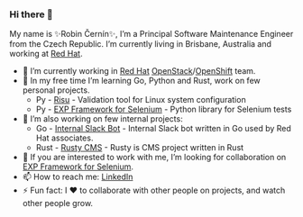### Hi there 👋

My name is ✨Robin Černín✨, I’m a Principal Software Maintenance Engineer from the Czech Republic. I’m currently living in Brisbane, Australia and working at [Red Hat](https://www.redhat.com). 

- 🔭 I’m currently working in [Red Hat](https://www.redhat.com) [OpenStack](https://www.redhat.com/en/technologies/linux-platforms/openstack-platform)/[OpenShift](https://www.redhat.com/en/technologies/cloud-computing/openshift) team.
- 🌱 In my free time I’m learning Go, Python and Rust, work on few personal projects.
    - Py - [Risu](https://github.com/risuorg/risu) - Validation tool for Linux system configuration
    - Py - [EXP Framework for Selenium](https://github.com/zerodayz/express) - Python library for Selenium tests
- 🌱 I’m also working on few internal projects:
    - Go - [Internal Slack Bot]() - Internal Slack bot written in Go used by Red Hat associates.
    - Rust - [Rusty CMS]() - Rusty is CMS project written in Rust
- 👯 If you are interested to work with me, I’m looking for collaboration on [EXP Framework for Selenium](https://github.com/zerodayz/express).
- 📫 How to reach me: [LinkedIn](https://www.linkedin.com/in/cerninr/)
- ⚡ Fun fact: I ❤️ to collaborate with other people on projects, and watch other people grow.
